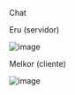 Chat

Eru (servidor)

![image](https://github.com/GabrielQTeles/POO-IDP/assets/163546687/7693c2f3-3dd2-4945-9c35-6230464777b3)

Melkor (cliente)

![image](https://github.com/GabrielQTeles/POO-IDP/assets/163546687/85d4e465-3fde-4114-bbd4-0a2f2e96ad63)
